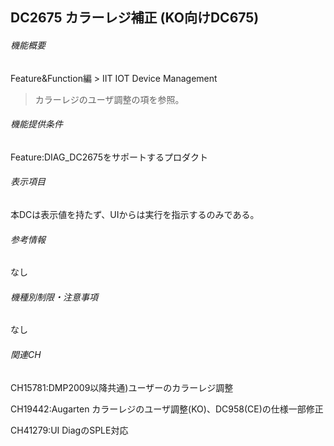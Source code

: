 ## DC2675 カラーレジ補正 (KO向けDC675) 

###### 機能概要

Feature&Function編 > IIT IOT Device Management
>カラーレジのユーザ調整の項を参照。

###### 機能提供条件

Feature:DIAG\_DC2675をサポートするプロダクト

###### 表示項目

本DCは表示値を持たず、UIからは実行を指示するのみである。
###### 参考情報
なし

###### 機種別制限・注意事項

なし

###### 関連CH

CH15781:DMP2009以降共通)ユーザーのカラーレジ調整

CH19442:Augarten
カラーレジのユーザ調整(KO)、DC958(CE)の仕様一部修正

CH41279:UI DiagのSPLE対応